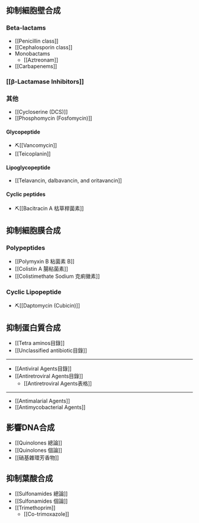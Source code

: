 ## 抑制細胞壁合成
### Beta-lactams
- [[Penicillin class]] 
- [[Cephalosporin class]]  
- Monobactams
	- [[Aztreonam]] 
- [[Carbapenems]]
### [[β-Lactamase Inhibitors]]
### 其他
- [[Cycloserine (DCS)]] 
- [[Phosphomycin (Fosfomycin)]] 
#### Glycopeptide
- ⛏️[[Vancomycin]]
- [[Teicoplanin]]
#### Lipoglycopeptide
- [[Telavancin, dalbavancin, and oritavancin]]
#### Cyclic peptides
- ⛏️[[Bacitracin A 枯草桿菌素]]
## 抑制細胞膜合成
### Polypeptides
- [[Polymyxin B 粘菌素 B]]
- [[Colistin A 腸粘菌素]]
- [[Colistimethate Sodium 克痢黴素]]
### Cyclic Lipopeptide
-  ⛏️[[Daptomycin (Cubicin)]]
## 抑制蛋白質合成
- [[Tetra aminos目錄]]
- [[Unclassified antibiotic目錄]]
---
- [[Antiviral Agents目錄]]
- [[Antiretroviral Agents目錄]]
	- [[Antiretroviral Agents表格]]
---
- [[Antimalarial Agents]]
- [[Antimycobacterial Agents]]
## 影響DNA合成
- [[Quinolones 總論]]
- [[Quinolones 個論]]
- [[硝基雜環芳香物]]
## 抑制葉酸合成
- [[Sulfonamides 總論]]
- [[Sulfonamides 個論]]
- [[Trimethoprim]]
	- [[Co-trimoxazole]]